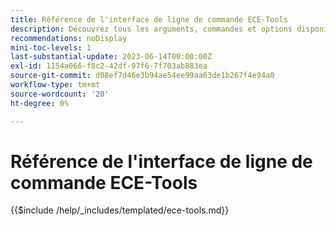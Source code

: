 ```yaml
---
title: Référence de l'interface de ligne de commande ECE-Tools
description: Découvrez tous les arguments, commandes et options disponibles pour l’outil de ligne de commande Adobe Commerce ECE-Tools.
recommendations: noDisplay
mini-toc-levels: 1
last-substantial-update: 2023-06-14T00:00:00Z
exl-id: 1154a066-f8c2-42df-97f6-7f703ab883ea
source-git-commit: d08ef7d46e3b94ae54ee99aa63de1b267f4e94a0
workflow-type: tm+mt
source-wordcount: '20'
ht-degree: 0%

---
```


# Référence de l&#39;interface de ligne de commande ECE-Tools

{{$include /help/_includes/templated/ece-tools.md}}

<!-- Last updated from includes: 2025-08-08 14:31:41 -->
